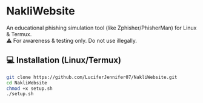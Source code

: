 # NakliWebsite
An educational phishing simulation tool (like Zphisher/PhisherMan) for Linux & Termux.  
⚠️ For awareness & testing only. Do not use illegally.

## 💻 Installation (Linux/Termux)

```bash
git clone https://github.com/LuciferJennifer07/NakliWebsite.git
cd NakliWebsite
chmod +x setup.sh
./setup.sh
